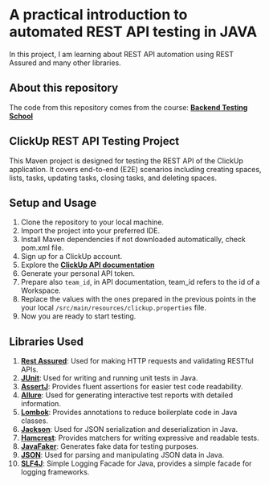 # A practical introduction to automated REST API testing in JAVA

In this project, I am learning about REST API automation using REST Assured and many other libraries.

## About this repository 

The code from this repository comes from the course:
[**Backend Testing School**](https://backend.akademiaqa.pl/)

## ClickUp REST API Testing Project

This Maven project is designed for testing the REST API of the ClickUp application. It covers end-to-end (E2E) scenarios including creating spaces, lists, tasks, updating tasks, closing tasks, and deleting spaces.

## Setup and Usage
1. Clone the repository to your local machine.
2. Import the project into your preferred IDE.
3. Install Maven dependencies if not downloaded automatically, check pom.xml file.
4. Sign up for a ClickUp account.
5. Explore the [**ClickUp API documentation**](https://clickup.com/api/) 
6. Generate your personal API token.
7. Prepare also `team_id`, in API documentation, team_id refers to the id of a Workspace.
8. Replace the values with the ones prepared in the previous points in the your local `/src/main/resources/clickup.properties` file.
9. Now you are ready to start testing.

## Libraries Used
1. [**Rest Assured**](https://mvnrepository.com/artifact/io.rest-assured/rest-assured): Used for making HTTP requests and validating RESTful APIs.
2. [**JUnit**](https://mvnrepository.com/artifact/org.junit.jupiter/junit-jupiter): Used for writing and running unit tests in Java.
3. [**AssertJ**](https://mvnrepository.com/artifact/org.assertj/assertj-core): Provides fluent assertions for easier test code readability.
4. [**Allure**](https://mvnrepository.com/artifact/io.qameta.allure/allure-junit5): Used for generating interactive test reports with detailed information.
5. [**Lombok**](https://mvnrepository.com/artifact/org.projectlombok/lombok): Provides annotations to reduce boilerplate code in Java classes.
6. [**Jackson**](https://mvnrepository.com/artifact/com.fasterxml.jackson.core/jackson-databind): Used for JSON serialization and deserialization in Java.
7. [**Hamcrest**](https://mvnrepository.com/artifact/org.hamcrest/hamcrest): Provides matchers for writing expressive and readable tests.
8. [**JavaFaker**](https://mvnrepository.com/artifact/com.github.javafaker/javafaker): Generates fake data for testing purposes.
9. [**JSON**](https://mvnrepository.com/artifact/org.json/json): Used for parsing and manipulating JSON data in Java. 
10. [**SLF4J**](https://mvnrepository.com/artifact/org.slf4j/slf4j-simple): Simple Logging Facade for Java, provides a simple facade for logging frameworks.
